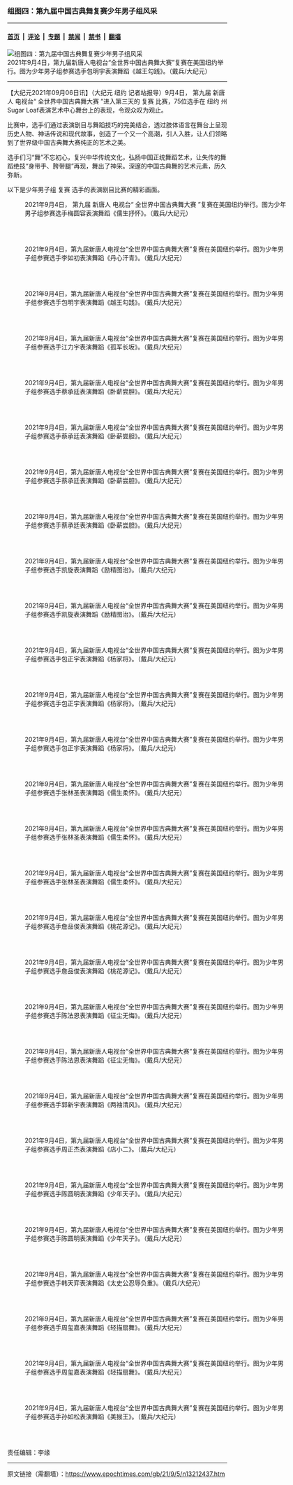 ### 组图四：第九届中国古典舞复赛少年男子组风采

---

#### [首页](../../../..?n13212437) &nbsp;|&nbsp; [评论](../../../../../epoch-comment?n13212437) &nbsp;|&nbsp; [专题](../../../../../epoch-special?n13212437) &nbsp;|&nbsp; [禁闻](../../../../../epoch-news?n13212437) &nbsp;|&nbsp; [禁书](../../../../../books?n13212437) &nbsp;|&nbsp; [翻墙](https://github.com/gfw-breaker/nogfw/blob/master/README.md?n13212437)


<div><img alt="组图四：第九届中国古典舞复赛少年男子组风采" class="attachment-djy_600_400 size-djy_600_400 wp-post-image" src="https://i.epochtimes.com/assets/uploads/2021/09/id13212458-LDB4252-600x400.jpg"/>
<div class="caption">
 2021年9月4日，第九届新唐人电视台“全世界中国古典舞大赛”复赛在美国纽约举行。图为少年男子组参赛选手包明宇表演舞蹈《越王勾践》。（戴兵/大纪元）
</div></div><hr/><div class="post_content" id="artbody" itemprop="articleBody">
 <!-- article content begin -->
 <p>
  【大纪元2021年09月06日讯】（大纪元
  <ok href="https://www.epochtimes.com/gb/tag/%E7%BA%BD%E7%BA%A6.html">
   纽约
  </ok>
  记者站报导）9月4日，
  <ok href="https://www.epochtimes.com/gb/tag/%E7%AC%AC%E4%B9%9D%E5%B1%8A.html">
   第九届
  </ok>
  <ok href="https://www.epochtimes.com/gb/tag/%E6%96%B0%E5%94%90%E4%BA%BA.html">
   新唐人
  </ok>
  电视台“
  <ok href="https://www.epochtimes.com/gb/tag/%E5%85%A8%E4%B8%96%E7%95%8C%E4%B8%AD%E5%9B%BD%E5%8F%A4%E5%85%B8%E8%88%9E%E5%A4%A7%E8%B5%9B.html">
   全世界中国古典舞大赛
  </ok>
  ”进入第三天的
  <ok href="https://www.epochtimes.com/gb/tag/%E5%A4%8D%E8%B5%9B.html">
   复赛
  </ok>
  比赛，75位选手在
  <ok href="https://www.epochtimes.com/gb/tag/%E7%BA%BD%E7%BA%A6.html">
   纽约
  </ok>
  州Sugar Loaf表演艺术中心舞台上的表现，令观众叹为观止。
 </p>
 <p>
  比赛中，选手们通过表演剧目与舞蹈技巧的完美结合，透过肢体语言在舞台上呈现历史人物、神话传说和现代故事，创造了一个又一个高潮，引人入胜，让人们领略到了世界级中国古典舞大赛纯正的艺术之美。
 </p>
 <p>
  选手们习“舞”不忘初心，复兴中华传统文化，弘扬中国正统舞蹈艺术，让失传的舞蹈绝技“身带手、胯带腿”再现，舞出了神采。深邃的中国古典舞的艺术元素，历久弥新。
 </p>
 <p>
  以下是少年男子组
  <ok href="https://www.epochtimes.com/gb/tag/%E5%A4%8D%E8%B5%9B.html">
   复赛
  </ok>
  选手的表演剧目比赛的精彩画面。
 </p>
 <figure aria-describedby="caption-attachment-13212451" class="wp-caption aligncenter" id="attachment_13212451" style="width: 600px">
  <ok href="https://i.epochtimes.com/assets/uploads/2021/09/id13212451-LDB4577.jpg" target="_blank">
   <img alt="" class="size-large wp-image-13212451" src="https://i.epochtimes.com/assets/uploads/2021/09/id13212451-LDB4577-600x400.jpg"/>
  </ok>
  <br/><figcaption class="wp-caption-text" id="caption-attachment-13212451">
   2021年9月4日，
   <ok href="https://www.epochtimes.com/gb/tag/%E7%AC%AC%E4%B9%9D%E5%B1%8A.html">
    第九届
   </ok>
   <ok href="https://www.epochtimes.com/gb/tag/%E6%96%B0%E5%94%90%E4%BA%BA.html">
    新唐人
   </ok>
   电视台“
   <ok href="https://www.epochtimes.com/gb/tag/%E5%85%A8%E4%B8%96%E7%95%8C%E4%B8%AD%E5%9B%BD%E5%8F%A4%E5%85%B8%E8%88%9E%E5%A4%A7%E8%B5%9B.html">
    全世界中国古典舞大赛
   </ok>
   ”复赛在美国纽约举行。图为少年男子组参赛选手梅圆容表演舞蹈《儒生抒怀》。（戴兵/大纪元）
  </figcaption><br/>
 </figure><br/>
 <figure aria-describedby="caption-attachment-13212453" class="wp-caption aligncenter" id="attachment_13212453" style="width: 600px">
  <ok href="https://i.epochtimes.com/assets/uploads/2021/09/id13212453-LDB4489.jpg" target="_blank">
   <img alt="" class="size-large wp-image-13212453" src="https://i.epochtimes.com/assets/uploads/2021/09/id13212453-LDB4489-600x400.jpg"/>
  </ok>
  <br/><figcaption class="wp-caption-text" id="caption-attachment-13212453">
   2021年9月4日，第九届新唐人电视台“全世界中国古典舞大赛”复赛在美国纽约举行。图为少年男子组参赛选手李如初表演舞蹈《丹心汗青》。（戴兵/大纪元）
  </figcaption><br/>
 </figure><br/>
 <figure aria-describedby="caption-attachment-13212457" class="wp-caption aligncenter" id="attachment_13212457" style="width: 600px">
  <ok href="https://i.epochtimes.com/assets/uploads/2021/09/id13212457-LDB4260.jpg" target="_blank">
   <img alt="" class="size-large wp-image-13212457" src="https://i.epochtimes.com/assets/uploads/2021/09/id13212457-LDB4260-600x400.jpg"/>
  </ok>
  <br/><figcaption class="wp-caption-text" id="caption-attachment-13212457">
   2021年9月4日，第九届新唐人电视台“全世界中国古典舞大赛”复赛在美国纽约举行。图为少年男子组参赛选手包明宇表演舞蹈《越王勾践》。（戴兵/大纪元）
  </figcaption><br/>
 </figure><br/>
 <figure aria-describedby="caption-attachment-13212452" class="wp-caption aligncenter" id="attachment_13212452" style="width: 600px">
  <ok href="https://i.epochtimes.com/assets/uploads/2021/09/id13212452-LDB4412.jpg" target="_blank">
   <img alt="" class="size-large wp-image-13212452" src="https://i.epochtimes.com/assets/uploads/2021/09/id13212452-LDB4412-600x400.jpg"/>
  </ok>
  <br/><figcaption class="wp-caption-text" id="caption-attachment-13212452">
   2021年9月4日，第九届新唐人电视台“全世界中国古典舞大赛”复赛在美国纽约举行。图为少年男子组参赛选手江力宇表演舞蹈《孤军长坂》。（戴兵/大纪元）
  </figcaption><br/>
 </figure><br/>
 <figure aria-describedby="caption-attachment-13212459" class="wp-caption aligncenter" id="attachment_13212459" style="width: 600px">
  <ok href="https://i.epochtimes.com/assets/uploads/2021/09/id13212459-LDB3598.jpg" target="_blank">
   <img alt="" class="size-large wp-image-13212459" src="https://i.epochtimes.com/assets/uploads/2021/09/id13212459-LDB3598-600x400.jpg"/>
  </ok>
  <br/><figcaption class="wp-caption-text" id="caption-attachment-13212459">
   2021年9月4日，第九届新唐人电视台“全世界中国古典舞大赛”复赛在美国纽约举行。图为少年男子组参赛选手蔡承廷表演舞蹈《卧薪尝胆》。（戴兵/大纪元）
  </figcaption><br/>
 </figure><br/>
 <figure aria-describedby="caption-attachment-13212460" class="wp-caption aligncenter" id="attachment_13212460" style="width: 600px">
  <ok href="https://i.epochtimes.com/assets/uploads/2021/09/id13212460-LDB3540.jpg" target="_blank">
   <img alt="" class="size-large wp-image-13212460" src="https://i.epochtimes.com/assets/uploads/2021/09/id13212460-LDB3540-600x400.jpg"/>
  </ok>
  <br/><figcaption class="wp-caption-text" id="caption-attachment-13212460">
   2021年9月4日，第九届新唐人电视台“全世界中国古典舞大赛”复赛在美国纽约举行。图为少年男子组参赛选手蔡承廷表演舞蹈《卧薪尝胆》。（戴兵/大纪元）
  </figcaption><br/>
 </figure><br/>
 <figure aria-describedby="caption-attachment-13212461" class="wp-caption aligncenter" id="attachment_13212461" style="width: 600px">
  <ok href="https://i.epochtimes.com/assets/uploads/2021/09/id13212461-LDB3446.jpg" target="_blank">
   <img alt="" class="size-large wp-image-13212461" src="https://i.epochtimes.com/assets/uploads/2021/09/id13212461-LDB3446-600x400.jpg"/>
  </ok>
  <br/><figcaption class="wp-caption-text" id="caption-attachment-13212461">
   2021年9月4日，第九届新唐人电视台“全世界中国古典舞大赛”复赛在美国纽约举行。图为少年男子组参赛选手蔡承廷表演舞蹈《卧薪尝胆》。（戴兵/大纪元）
  </figcaption><br/>
 </figure><br/>
 <figure aria-describedby="caption-attachment-13212462" class="wp-caption aligncenter" id="attachment_13212462" style="width: 600px">
  <ok href="https://i.epochtimes.com/assets/uploads/2021/09/id13212462-LDB3485.jpg" target="_blank">
   <img alt="" class="size-large wp-image-13212462" src="https://i.epochtimes.com/assets/uploads/2021/09/id13212462-LDB3485-600x400.jpg"/>
  </ok>
  <br/><figcaption class="wp-caption-text" id="caption-attachment-13212462">
   2021年9月4日，第九届新唐人电视台“全世界中国古典舞大赛”复赛在美国纽约举行。图为少年男子组参赛选手蔡承廷表演舞蹈《卧薪尝胆》。（戴兵/大纪元）
  </figcaption><br/>
 </figure><br/>
 <figure aria-describedby="caption-attachment-13212463" class="wp-caption aligncenter" id="attachment_13212463" style="width: 600px">
  <ok href="https://i.epochtimes.com/assets/uploads/2021/09/id13212463-LDB3416.jpg" target="_blank">
   <img alt="" class="size-large wp-image-13212463" src="https://i.epochtimes.com/assets/uploads/2021/09/id13212463-LDB3416-600x400.jpg"/>
  </ok>
  <br/><figcaption class="wp-caption-text" id="caption-attachment-13212463">
   2021年9月4日，第九届新唐人电视台“全世界中国古典舞大赛”复赛在美国纽约举行。图为少年男子组参赛选手凯旋表演舞蹈《励精图治》。（戴兵/大纪元）
  </figcaption><br/>
 </figure><br/>
 <figure aria-describedby="caption-attachment-13212464" class="wp-caption aligncenter" id="attachment_13212464" style="width: 600px">
  <ok href="https://i.epochtimes.com/assets/uploads/2021/09/id13212464-LDB3400.jpg" target="_blank">
   <img alt="" class="size-large wp-image-13212464" src="https://i.epochtimes.com/assets/uploads/2021/09/id13212464-LDB3400-600x400.jpg"/>
  </ok>
  <br/><figcaption class="wp-caption-text" id="caption-attachment-13212464">
   2021年9月4日，第九届新唐人电视台“全世界中国古典舞大赛”复赛在美国纽约举行。图为少年男子组参赛选手凯旋表演舞蹈《励精图治》。（戴兵/大纪元）
  </figcaption><br/>
 </figure><br/>
 <figure aria-describedby="caption-attachment-13212465" class="wp-caption aligncenter" id="attachment_13212465" style="width: 600px">
  <ok href="https://i.epochtimes.com/assets/uploads/2021/09/id13212465-LDB3246.jpg" target="_blank">
   <img alt="" class="size-large wp-image-13212465" src="https://i.epochtimes.com/assets/uploads/2021/09/id13212465-LDB3246-600x400.jpg"/>
  </ok>
  <br/><figcaption class="wp-caption-text" id="caption-attachment-13212465">
   2021年9月4日，第九届新唐人电视台“全世界中国古典舞大赛”复赛在美国纽约举行。图为少年男子组参赛选手包正宇表演舞蹈《杨家将》。（戴兵/大纪元）
  </figcaption><br/>
 </figure><br/>
 <figure aria-describedby="caption-attachment-13212467" class="wp-caption aligncenter" id="attachment_13212467" style="width: 600px">
  <ok href="https://i.epochtimes.com/assets/uploads/2021/09/id13212467-LDB3140.jpg" target="_blank">
   <img alt="" class="size-large wp-image-13212467" src="https://i.epochtimes.com/assets/uploads/2021/09/id13212467-LDB3140-600x400.jpg"/>
  </ok>
  <br/><figcaption class="wp-caption-text" id="caption-attachment-13212467">
   2021年9月4日，第九届新唐人电视台“全世界中国古典舞大赛”复赛在美国纽约举行。图为少年男子组参赛选手包正宇表演舞蹈《杨家将》。（戴兵/大纪元）
  </figcaption><br/>
 </figure><br/>
 <figure aria-describedby="caption-attachment-13212468" class="wp-caption aligncenter" id="attachment_13212468" style="width: 600px">
  <ok href="https://i.epochtimes.com/assets/uploads/2021/09/id13212468-LDB3208.jpg" target="_blank">
   <img alt="" class="size-large wp-image-13212468" src="https://i.epochtimes.com/assets/uploads/2021/09/id13212468-LDB3208-600x400.jpg"/>
  </ok>
  <br/><figcaption class="wp-caption-text" id="caption-attachment-13212468">
   2021年9月4日，第九届新唐人电视台“全世界中国古典舞大赛”复赛在美国纽约举行。图为少年男子组参赛选手包正宇表演舞蹈《杨家将》。（戴兵/大纪元）
  </figcaption><br/>
 </figure><br/>
 <figure aria-describedby="caption-attachment-13212469" class="wp-caption aligncenter" id="attachment_13212469" style="width: 600px">
  <ok href="https://i.epochtimes.com/assets/uploads/2021/09/id13212469-LDB3072.jpg" target="_blank">
   <img alt="" class="size-large wp-image-13212469" src="https://i.epochtimes.com/assets/uploads/2021/09/id13212469-LDB3072-600x400.jpg"/>
  </ok>
  <br/><figcaption class="wp-caption-text" id="caption-attachment-13212469">
   2021年9月4日，第九届新唐人电视台“全世界中国古典舞大赛”复赛在美国纽约举行。图为少年男子组参赛选手张林圣表演舞蹈《儒生柔怀》。（戴兵/大纪元）
  </figcaption><br/>
 </figure><br/>
 <figure aria-describedby="caption-attachment-13212470" class="wp-caption aligncenter" id="attachment_13212470" style="width: 600px">
  <ok href="https://i.epochtimes.com/assets/uploads/2021/09/id13212470-LDB3105.jpg" target="_blank">
   <img alt="" class="size-large wp-image-13212470" src="https://i.epochtimes.com/assets/uploads/2021/09/id13212470-LDB3105-600x400.jpg"/>
  </ok>
  <br/><figcaption class="wp-caption-text" id="caption-attachment-13212470">
   2021年9月4日，第九届新唐人电视台“全世界中国古典舞大赛”复赛在美国纽约举行。图为少年男子组参赛选手张林圣表演舞蹈《儒生柔怀》。（戴兵/大纪元）
  </figcaption><br/>
 </figure><br/>
 <figure aria-describedby="caption-attachment-13212471" class="wp-caption aligncenter" id="attachment_13212471" style="width: 600px">
  <ok href="https://i.epochtimes.com/assets/uploads/2021/09/id13212471-LDB3060.jpg" target="_blank">
   <img alt="" class="size-large wp-image-13212471" src="https://i.epochtimes.com/assets/uploads/2021/09/id13212471-LDB3060-600x400.jpg"/>
  </ok>
  <br/><figcaption class="wp-caption-text" id="caption-attachment-13212471">
   2021年9月4日，第九届新唐人电视台“全世界中国古典舞大赛”复赛在美国纽约举行。图为少年男子组参赛选手张林圣表演舞蹈《儒生柔怀》。（戴兵/大纪元）
  </figcaption><br/>
 </figure><br/>
 <figure aria-describedby="caption-attachment-13212474" class="wp-caption aligncenter" id="attachment_13212474" style="width: 600px">
  <ok href="https://i.epochtimes.com/assets/uploads/2021/09/id13212474-LDB2325.jpg" target="_blank">
   <img alt="" class="size-large wp-image-13212474" src="https://i.epochtimes.com/assets/uploads/2021/09/id13212474-LDB2325-600x400.jpg"/>
  </ok>
  <br/><figcaption class="wp-caption-text" id="caption-attachment-13212474">
   2021年9月4日，第九届新唐人电视台“全世界中国古典舞大赛”复赛在美国纽约举行。图为少年男子组参赛选手詹品俊表演舞蹈《桃花源记》。（戴兵/大纪元）
  </figcaption><br/>
 </figure><br/>
 <figure aria-describedby="caption-attachment-13212476" class="wp-caption aligncenter" id="attachment_13212476" style="width: 600px">
  <ok href="https://i.epochtimes.com/assets/uploads/2021/09/id13212476-LDB2314.jpg" target="_blank">
   <img alt="" class="size-large wp-image-13212476" src="https://i.epochtimes.com/assets/uploads/2021/09/id13212476-LDB2314-600x400.jpg"/>
  </ok>
  <br/><figcaption class="wp-caption-text" id="caption-attachment-13212476">
   2021年9月4日，第九届新唐人电视台“全世界中国古典舞大赛”复赛在美国纽约举行。图为少年男子组参赛选手詹品俊表演舞蹈《桃花源记》。（戴兵/大纪元）
  </figcaption><br/>
 </figure><br/>
 <figure aria-describedby="caption-attachment-13212472" class="wp-caption aligncenter" id="attachment_13212472" style="width: 600px">
  <ok href="https://i.epochtimes.com/assets/uploads/2021/09/id13212472-LDB2952.jpg" target="_blank">
   <img alt="" class="size-large wp-image-13212472" src="https://i.epochtimes.com/assets/uploads/2021/09/id13212472-LDB2952-600x400.jpg"/>
  </ok>
  <br/><figcaption class="wp-caption-text" id="caption-attachment-13212472">
   2021年9月4日，第九届新唐人电视台“全世界中国古典舞大赛”复赛在美国纽约举行。图为少年男子组参赛选手陈法恩表演舞蹈《征尘无悔》。（戴兵/大纪元）
  </figcaption><br/>
 </figure><br/>
 <figure aria-describedby="caption-attachment-13212475" class="wp-caption aligncenter" id="attachment_13212475" style="width: 600px">
  <ok href="https://i.epochtimes.com/assets/uploads/2021/09/id13212475-LDB2871.jpg" target="_blank">
   <img alt="" class="size-large wp-image-13212475" src="https://i.epochtimes.com/assets/uploads/2021/09/id13212475-LDB2871-600x400.jpg"/>
  </ok>
  <br/><figcaption class="wp-caption-text" id="caption-attachment-13212475">
   2021年9月4日，第九届新唐人电视台“全世界中国古典舞大赛”复赛在美国纽约举行。图为少年男子组参赛选手陈法恩表演舞蹈《征尘无悔》。（戴兵/大纪元）
  </figcaption><br/>
 </figure><br/>
 <figure aria-describedby="caption-attachment-13212473" class="wp-caption aligncenter" id="attachment_13212473" style="width: 600px">
  <ok href="https://i.epochtimes.com/assets/uploads/2021/09/id13212473-LDB2967.jpg" target="_blank">
   <img alt="" class="size-large wp-image-13212473" src="https://i.epochtimes.com/assets/uploads/2021/09/id13212473-LDB2967-600x400.jpg"/>
  </ok>
  <br/><figcaption class="wp-caption-text" id="caption-attachment-13212473">
   2021年9月4日，第九届新唐人电视台“全世界中国古典舞大赛”复赛在美国纽约举行。图为少年男子组参赛选手郭新宇表演舞蹈《两袖清风》。（戴兵/大纪元）
  </figcaption><br/>
 </figure><br/>
 <figure aria-describedby="caption-attachment-13212480" class="wp-caption aligncenter" id="attachment_13212480" style="width: 600px">
  <ok href="https://i.epochtimes.com/assets/uploads/2021/09/id13212480-LDB2218.jpg" target="_blank">
   <img alt="" class="size-large wp-image-13212480" src="https://i.epochtimes.com/assets/uploads/2021/09/id13212480-LDB2218-600x400.jpg"/>
  </ok>
  <br/><figcaption class="wp-caption-text" id="caption-attachment-13212480">
   2021年9月4日，第九届新唐人电视台“全世界中国古典舞大赛”复赛在美国纽约举行。图为少年男子组参赛选手周正杰表演舞蹈《店小二》。（戴兵/大纪元）
  </figcaption><br/>
 </figure><br/>
 <figure aria-describedby="caption-attachment-13212508" class="wp-caption aligncenter" id="attachment_13212508" style="width: 600px">
  <ok href="https://i.epochtimes.com/assets/uploads/2021/09/id13212508-LDB2031.jpg" target="_blank">
   <img alt="" class="size-large wp-image-13212508" src="https://i.epochtimes.com/assets/uploads/2021/09/id13212508-LDB2031-600x400.jpg"/>
  </ok>
  <br/><figcaption class="wp-caption-text" id="caption-attachment-13212508">
   2021年9月4日，第九届新唐人电视台“全世界中国古典舞大赛”复赛在美国纽约举行。图为少年男子组参赛选手陈圆明表演舞蹈《少年天子》。（戴兵/大纪元）
  </figcaption><br/>
 </figure><br/>
 <figure aria-describedby="caption-attachment-13212506" class="wp-caption aligncenter" id="attachment_13212506" style="width: 600px">
  <ok href="https://i.epochtimes.com/assets/uploads/2021/09/id13212506-LDB2023.jpg" target="_blank">
   <img alt="" class="size-large wp-image-13212506" src="https://i.epochtimes.com/assets/uploads/2021/09/id13212506-LDB2023-600x400.jpg"/>
  </ok>
  <br/><figcaption class="wp-caption-text" id="caption-attachment-13212506">
   2021年9月4日，第九届新唐人电视台“全世界中国古典舞大赛”复赛在美国纽约举行。图为少年男子组参赛选手陈圆明表演舞蹈《少年天子》。（戴兵/大纪元）
  </figcaption><br/>
 </figure><br/>
 <figure aria-describedby="caption-attachment-13212484" class="wp-caption aligncenter" id="attachment_13212484" style="width: 600px">
  <ok href="https://i.epochtimes.com/assets/uploads/2021/09/id13212484-LDB1920.jpg" target="_blank">
   <img alt="" class="size-large wp-image-13212484" src="https://i.epochtimes.com/assets/uploads/2021/09/id13212484-LDB1920-600x400.jpg"/>
  </ok>
  <br/><figcaption class="wp-caption-text" id="caption-attachment-13212484">
   2021年9月4日，第九届新唐人电视台“全世界中国古典舞大赛”复赛在美国纽约举行。图为少年男子组参赛选手韩天弈表演舞蹈《太史公忍辱负重》。（戴兵/大纪元）
  </figcaption><br/>
 </figure><br/>
 <figure aria-describedby="caption-attachment-13212485" class="wp-caption aligncenter" id="attachment_13212485" style="width: 600px">
  <ok href="https://i.epochtimes.com/assets/uploads/2021/09/id13212485-LDB1818.jpg" target="_blank">
   <img alt="" class="size-large wp-image-13212485" src="https://i.epochtimes.com/assets/uploads/2021/09/id13212485-LDB1818-600x400.jpg"/>
  </ok>
  <br/><figcaption class="wp-caption-text" id="caption-attachment-13212485">
   2021年9月4日，第九届新唐人电视台“全世界中国古典舞大赛”复赛在美国纽约举行。图为少年男子组参赛选手周玺嘉表演舞蹈《轻描扇舞》。（戴兵/大纪元）
  </figcaption><br/>
 </figure><br/>
 <figure aria-describedby="caption-attachment-13212483" class="wp-caption aligncenter" id="attachment_13212483" style="width: 600px">
  <ok href="https://i.epochtimes.com/assets/uploads/2021/09/id13212483-LDB1838.jpg" target="_blank">
   <img alt="" class="size-large wp-image-13212483" src="https://i.epochtimes.com/assets/uploads/2021/09/id13212483-LDB1838-600x400.jpg"/>
  </ok>
  <br/><figcaption class="wp-caption-text" id="caption-attachment-13212483">
   2021年9月4日，第九届新唐人电视台“全世界中国古典舞大赛”复赛在美国纽约举行。图为少年男子组参赛选手周玺嘉表演舞蹈《轻描扇舞》。（戴兵/大纪元）
  </figcaption><br/>
 </figure><br/>
 <figure aria-describedby="caption-attachment-13212486" class="wp-caption aligncenter" id="attachment_13212486" style="width: 600px">
  <ok href="https://i.epochtimes.com/assets/uploads/2021/09/id13212486-LDB1781.jpg" target="_blank">
   <img alt="" class="size-large wp-image-13212486" src="https://i.epochtimes.com/assets/uploads/2021/09/id13212486-LDB1781-600x400.jpg"/>
  </ok>
  <br/><figcaption class="wp-caption-text" id="caption-attachment-13212486">
   2021年9月4日，第九届新唐人电视台“全世界中国古典舞大赛”复赛在美国纽约举行。图为少年男子组参赛选手孙如松表演舞蹈《美猴王》。（戴兵/大纪元）
  </figcaption><br/>
 </figure><br/>
 <p>
  责任编辑：李缘
 </p>
 <!-- article content end -->
 <div id="below_article_ad">
 </div>
</div>


---

原文链接（需翻墙）：https://www.epochtimes.com/gb/21/9/5/n13212437.htm